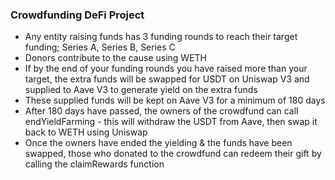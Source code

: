 ### Crowdfunding DeFi Project 

- Any entity raising funds has 3 funding rounds to reach their target funding; Series A, Series B, Series C
- Donors contribute to the cause using WETH  
- If by the end of your funding rounds you have raised more than your target, the extra funds will be swapped for USDT on Uniswap V3 and supplied to Aave V3 to generate yield on the extra funds 
- These supplied funds will be kept on Aave V3 for a minimum of 180 days 
- After 180 days have passed, the owners of the crowdfund can call endYieldFarming - this will withdraw the USDT from Aave, then swap it back to WETH using Uniswap 
- Once the owners have ended the yielding & the funds have been swapped, those who donated to the crowdfund can redeem their gift by calling the claimRewards function  
